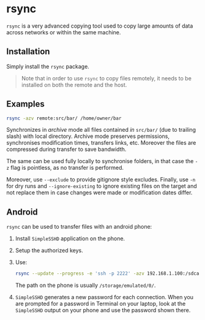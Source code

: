 # rsync

`rsync` is a very advanced copying tool used to copy large amounts of data across networks or within
the same machine.

## Installation

Simply install the `rsync` package.

> Note that in order to use `rsync` to copy files remotely, it needs to be installed on both the
> remote and the host.

## Examples

```sh
rsync -azv remote:src/bar/ /home/owner/bar
```

Synchronizes in _archive_ mode all files contained _in_ `src/bar/` (due to trailing slash) with
local directory. Archive mode preserves permissions, synchronises modification times, transfers
links, etc. Moreover the files are compressed during transfer to save bandwidth.

The same can be used fully locally to synchronise folders, in that case the `-z` flag is pointless,
as no transfer is performed.

Moreover, use `--exclude` to provide gitignore style excludes. Finally, use `-n` for dry runs and
`--ignore-existing` to ignore existing files on the target and not replace them in case changes were
made or modification dates differ.


## Android

`rsync` can be used to transfer files with an android phone:

1. Install `SimpleSSHD` application on the phone.
2. Setup the authorized keys.
3. Use:

   ```sh
   rsync --update --progress -e 'ssh -p 2222' -azv 192.168.1.100:/sdcard/DCIM/Camera /path/to/destination/on/your/computer
   ```

   The path on the phone is usually `/storage/emulated/0/`.
4. `SimpleSSHD` generates a new password for each connection. When you are prompted for a password in
   Terminal on your laptop, look at the `SimpleSSHD` output on your phone and use the password shown
   there.
